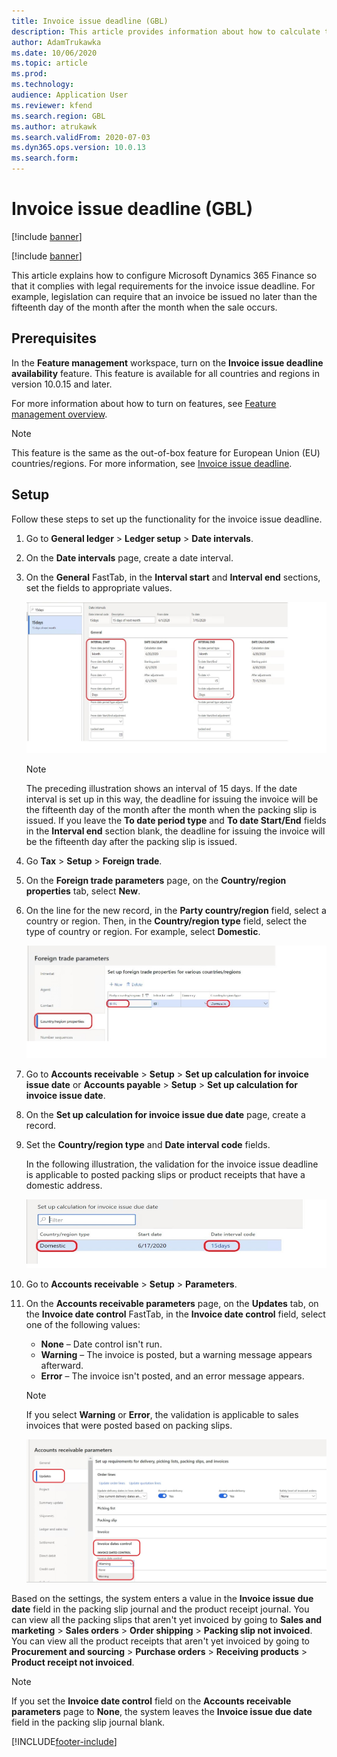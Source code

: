 ```yaml
---
title: Invoice issue deadline (GBL)
description: This article provides information about how to calculate the due dates for issuing customer invoices.
author: AdamTrukawka
ms.date: 10/06/2020
ms.topic: article
ms.prod: 
ms.technology: 
audience: Application User
ms.reviewer: kfend
ms.search.region: GBL
ms.author: atrukawk
ms.search.validFrom: 2020-07-03
ms.dyn365.ops.version: 10.0.13
ms.search.form: 
---
```


# Invoice issue deadline (GBL)

[!include [banner](../includes/banner.md)]

[!include [banner](../includes/preview-banner.md)]

This article explains how to configure Microsoft Dynamics 365 Finance so that it complies with legal requirements for the invoice issue deadline. For example, legislation can require that an invoice be issued no later than the fifteenth day of the month after the month when the sale occurs.

## Prerequisites

In the **Feature management** workspace, turn on the **Invoice issue deadline availability** feature. This feature is available for all countries and regions in version 10.0.15 and later.

For more information about how to turn on features, see [Feature management overview](../../fin-ops-core/fin-ops/get-started/feature-management/feature-management-overview.md).

> [!NOTE]
> This feature is the same as the out-of-box feature for European Union (EU) countries/regions. For more information, see [Invoice issue deadline](emea-invoice-issue-deadline.md).

## Setup

Follow these steps to set up the functionality for the invoice issue deadline.

1. Go to **General ledger** \> **Ledger setup** \> **Date intervals**.
2. On the **Date intervals** page, create a date interval.
3. On the **General** FastTab, in the **Interval start** and **Interval end** sections, set the fields to appropriate values.

    ![Date intervals page.](media/gcc-invoice-issue-deadline-date-interval.jpg)

    > [!NOTE]
    > The preceding illustration shows an interval of 15 days. If the date interval is set up in this way, the deadline for issuing the invoice will be the fifteenth day of the month after the month when the packing slip is issued. If you leave the **To date period type** and **To date Start/End** fields in the **Interval end** section blank, the deadline for issuing the invoice will be the fifteenth day after the packing slip is issued.

4. Go **Tax** \> **Setup** \> **Foreign trade**.
5. On the **Foreign trade parameters** page, on the **Country/region properties** tab, select **New**.
6. On the line for the new record, in the **Party country/region** field, select a country or region. Then, in the **Country/region type** field, select the type of country or region. For example, select **Domestic**.

    ![Foreign trade parameters page.](media/gcc-invoice-issue-deadline-Foreign-trade-parameters.jpg)

7. Go to **Accounts receivable** \> **Setup** \> **Set up calculation for invoice issue date** or **Accounts payable** \> **Setup** \> **Set up calculation for invoice issue date**.
8. On the **Set up calculation for invoice issue due date** page, create a record.
9. Set the **Country/region type** and **Date interval code** fields.

    In the following illustration, the validation for the invoice issue deadline is applicable to posted packing slips or product receipts that have a domestic address.

    ![Set up calculation for invoice issue due date page.](media/gcc-invoice-issue-deadline-calculation-for-invoice-issue-deadline.jpg)

10. Go to **Accounts receivable** \> **Setup** \> **Parameters**.
11. On the **Accounts receivable parameters** page, on the **Updates** tab, on the **Invoice date control** FastTab, in the **Invoice date control** field, select one of the following values:

    - **None** – Date control isn't run.
    - **Warning** – The invoice is posted, but a warning message appears afterward.
    - **Error** – The invoice isn't posted, and an error message appears.

    > [!NOTE]
    > If you select **Warning** or **Error**, the validation is applicable to sales invoices that were posted based on packing slips.

    ![Accounts receivable parameters page.](media/gcc-invoice-issue-deadline-ar-parameters.jpg)

Based on the settings, the system enters a value in the **Invoice issue due date** field in the packing slip journal and the product receipt journal. You can view all the packing slips that aren't yet invoiced by going to **Sales and marketing** \> **Sales orders** \> **Order shipping** \> **Packing slip not invoiced**. You can view all the product receipts that aren't yet invoiced by going to **Procurement and sourcing** \> **Purchase orders** \> **Receiving products** \> **Product receipt not invoiced**.

> [!NOTE]
> If you set the **Invoice date control** field on the **Accounts receivable parameters** page to **None**, the system leaves the **Invoice issue due date** field in the packing slip journal blank.


[!INCLUDE[footer-include](../../includes/footer-banner.md)]
